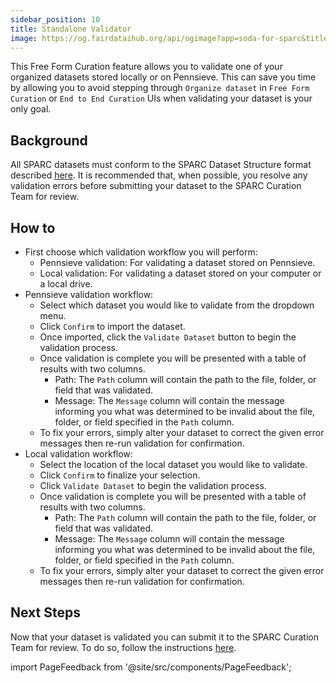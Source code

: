 ```yaml
---
sidebar_position: 10
title: Standalone Validator
image: https://og.fairdataihub.org/api/ogimage?app=soda-for-sparc&title=Step%207%20-%20Preview%20dataset&description=Prepare%20Dataset
---
```


This Free Form Curation feature allows you to validate one of your organized datasets stored locally or on Pennsieve. This can save you time by allowing you to avoid stepping
through `Organize dataset` in `Free Form Curation` or `End to End Curation` UIs when validating your dataset is your only goal.

## Background

All SPARC datasets must conform to the SPARC Dataset Structure format described [here](https://docs.sparc.science/docs/overview-of-sparc-dataset-format).
It is recommended that, when possible, you resolve any validation errors before submitting your dataset to the SPARC Curation Team for review.

## How to

- First choose which validation workflow you will perform:
  - Pennsieve validation: For validating a dataset stored on Pennsieve.
  - Local validation: For validating a dataset stored on your computer or a local drive.
- Pennsieve validation workflow:
  - Select which dataset you would like to validate from the dropdown menu.
  - Click `Confirm` to import the dataset.
  - Once imported, click the `Validate Dataset` button to begin the validation process.
  - Once validation is complete you will be presented with a table of results with two columns.
    - Path: The `Path` column will contain the path to the file, folder, or field that was validated.
    - Message: The `Message` column will contain the message informing you what was determined to be invalid about the file, folder, or field specified in the `Path` column.
  - To fix your errors, simply alter your dataset to correct the given error messages then re-run validation for confirmation.
- Local validation workflow:
  - Select the location of the local dataset you would like to validate.
  - Click `Confirm` to finalize your selection.
  - Click `Validate Dataset` to begin the validation process.
  - Once validation is complete you will be presented with a table of results with two columns.
    - Path: The `Path` column will contain the path to the file, folder, or field that was validated.
    - Message: The `Message` column will contain the message informing you what was determined to be invalid about the file, folder, or field specified in the `Path` column.
  - To fix your errors, simply alter your dataset to correct the given error messages then re-run validation for confirmation.

## Next Steps

Now that your dataset is validated you can submit it to the SPARC Curation Team for review. To do so, follow the instructions [here](../disseminate-dataset/submit-for-pre-publishing-review.md).

import PageFeedback from '@site/src/components/PageFeedback';

<PageFeedback />
